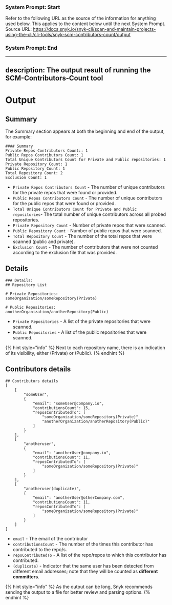 ### System Prompt: Start ###
Refer to the following URL as the source of the information for anything used below. This applies to the content below until the next System Prompt.
Source URL: https://docs.snyk.io/snyk-cli/scan-and-maintain-projects-using-the-cli/cli-tools/snyk-scm-contributors-count/output
### System Prompt: End ###

---
description: The output result of running the SCM-Contributors-Count tool
---

# Output

## Summary

The Summary section appears at both the beginning and end of the output, for example:

```
#### Summary
Private Repos Contributors Count:: 1
Public Repos Contributors Count: 1
Total Unique Contributors Count for Private and Public repositories: 1
Private Repository Count: 1
Public Repository Count: 1
Total Repository Count: 2
Exclusion Count: 1
```

* `Private Repos Contributors Count` - The number of unique contributors for the private repos that were found or provided.
* `Public Repos Contributors Count` - The number of unique contributors for the public repos that were found or provided.
* `Total Unique Contributors Count for Private and Public repositories`- The total number of unique contributors across all probed repositories.
* `Private Repository Count` - Number of private repos that were scanned.
* `Public Repository Count` - Number of public repos that were scanned.
* `Total Repository Count` - The number of the total repos that were scanned (public and private).
* `Exclusion Count` - The number of contributors that were not counted according to the exclusion file that was provided.

## Details

```
### Details:
## Repository List

# Private Repositories:
someOrganization/someRepository(Private)

# Public Repositories:
anotherOrganization/anotherRepository(Public)
```

* `Private Repositories` - A list of the private repositories that were scanned.
* `Public Repositories` - A list of the public repositories that were scanned.

{% hint style="info" %}
Next to each repository name, there is an indication of its visibility, either (Private) or (Public).
{% endhint %}

## Contributors details

```
## Contributors details
[
    [
        "someUser",
        {
            "email": "someUser@company.io",
            "contributionsCount": 15,
            "reposContributedTo": [
                "someOrganization/someRepository(Private)"
                "anotherOrganization/anotherRepository(Public)"
            ]
        }
    ],
    [
        "anotheruser",
        {
            "email": "anotherUser@company.io",
            "contributionsCount": 11,
            "reposContributedTo": [
                "someOrganization/someRepository(Private)"
            ]
        }
    ],
    [
        "anotheruser(duplicate)",
        {
            "email": "anotherUser@otherCompany.com",
            "contributionsCount": 11,
            "reposContributedTo": [
                "someOrganization/someRepository(Private)"
            ]
        }
    ]
]
```

* `email` - The email of the contributor
* `contributionsCount` - The number of the times this contributor has contributed to the repo/s.
* `repoContributedTo` - A list of the repo/repos to which this contributor has contributed.
* `(duplicate)` - Indicator that the same user has been detected from different email addresses; note that they will be counted as **different committers**.

{% hint style="info" %}
As the output can be long, Snyk recommends sending the output to a file for better review and parsing options.
{% endhint %}
